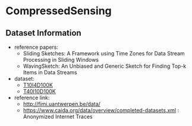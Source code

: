 # CompressedSensing

## Dataset Information

* reference papers: 
  * Sliding Sketches: A Framework using Time Zones for Data Stream Processing in Sliding Windows
  * WavingSketch: An Unbiased and Generic Sketch for Finding Top-k Items in Data Streams
* dataset: 
  * [T10I4D100K](http://fimi.uantwerpen.be/data/T10I4D100K.dat)
  * [T40I10D100K](http://fimi.uantwerpen.be/data/T40I10D100K.dat)
* reference link:
  * http://fimi.uantwerpen.be/data/
  * https://www.caida.org/data/overview/completed-datasets.xml : Anonymized Internet Traces

